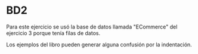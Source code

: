 # BD2
Para este ejercicio se usó la base de datos llamada "ECommerce" del ejercicio 3 porque tenía filas de datos.

Los ejemplos del libro pueden generar alguna confusión por la indentación.  

